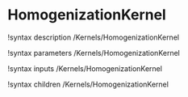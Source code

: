 <!-- MOOSE Documentation Stub: Remove this when content is added. -->

# HomogenizationKernel
!syntax description /Kernels/HomogenizationKernel

!syntax parameters /Kernels/HomogenizationKernel

!syntax inputs /Kernels/HomogenizationKernel

!syntax children /Kernels/HomogenizationKernel
